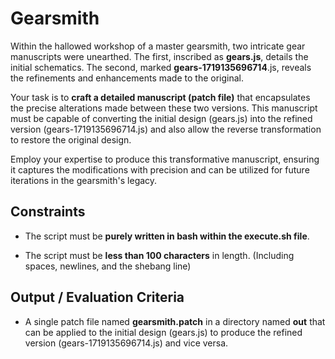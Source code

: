 # Gearsmith

Within the hallowed workshop of a master gearsmith, two intricate gear manuscripts were unearthed. The first, inscribed as **gears.js**, details the initial schematics. The second, marked **gears-1719135696714**.js, reveals the refinements and enhancements made to the original.

Your task is to **craft a detailed manuscript (patch file)** that encapsulates the precise alterations made between these two versions. This manuscript must be capable of converting the initial design (gears.js) into the refined version (gears-1719135696714.js) and also allow the reverse transformation to restore the original design.

Employ your expertise to produce this transformative manuscript, ensuring it captures the modifications with precision and can be utilized for future iterations in the gearsmith's legacy.

## Constraints

- The script must be **purely written in bash within the execute.sh file**.

- The script must be **less than 100 characters** in length. (Including spaces, newlines, and the shebang line)

## Output / Evaluation Criteria

- A single patch file named **gearsmith.patch** in a directory named **out** that can be applied to the initial design (gears.js) to produce the refined version (gears-1719135696714.js) and vice versa.
